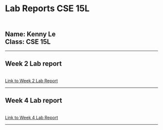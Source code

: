 # Lab Reports CSE 15L 
<br/> **Name:** 
Kenny Le
<br/>  **Class:**
CSE 15L
<br/>
---
---

## Week 2 Lab report
<br/> [Link to Week 2 Lab Report](https://redagent750.github.io/lab-report-1-week-2.md/week-2-lab-report.html)

---
## Week 4 Lab report
<br/> [Link to Week 4 Lab Report](https://redagent750.github.io/lab-report-1-week-2.md/week-4-lab-report.html)

---

